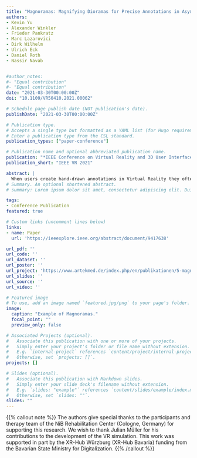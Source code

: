 ```yaml
---
title: "Magnoramas: Magnifying Dioramas for Precise Annotations in Asymmetric 3D Teleconsultation"
authors:
- Kevin Yu
- Alexander Winkler
- Frieder Pankratz
- Marc Lazarovici
- Dirk Wilhelm
- Ulrich Eck
- Daniel Roth
- Nassir Navab


#author_notes:
#- "Equal contribution"
#- "Equal contribution"
date: "2021-03-30T00:00:00Z"
doi: "10.1109/VR50410.2021.00062"

# Schedule page publish date (NOT publication's date).
publishDate: "2021-03-30T00:00:00Z"

# Publication type.
# Accepts a single type but formatted as a YAML list (for Hugo requirements).
# Enter a publication type from the CSL standard.
publication_types: ["paper-conference"]

# Publication name and optional abbreviated publication name.
publication: "*IEEE Conference on Virtual Reality and 3D User Interfaces (IEEE VR) 2021*"
publication_short: "IEEE VR 2021"

abstract: |
  When users create hand-drawn annotations in Virtual Reality they often reach their physical limits in terms of precision, especially if the region to be annotated is small. One intuitive solution employs magnification beyond natural scale. However, scaling the whole environment results in wrong assumptions about the coherence between physical and virtual space. In this paper, we introduce Mag-noramas, a novel interaction method for selecting and extracting a region of interest that the user can subsequently scale and transform inside the virtual space. Our technique enhances the user's capabilities to perform supernaturally precise virtual annotations on virtual objects. We explored our technique in a user study within asimplified clinical scenario of a teleconsultation-supported craniectomy procedure that requires accurate annotations on a human head. Teleconsultation was performed asymmetrically between a remote expert in Virtual Reality that collaborated with a local user through Augmented Reality. The remote expert operates inside a reconstructed environment, captured from RGB-D sensors at the local site, and is embodied by an avatar to establish co-presence. The results show that Magnoramas significantly improve the precision of annotations while preserving usability and perceived presence measures compared to the baseline method. By hiding the 3D reconstruction while keeping the Magnorama, users can intentionally choose to lower their perceived social presence and focus on their tasks.
# Summary. An optional shortened abstract.
# summary: Lorem ipsum dolor sit amet, consectetur adipiscing elit. Duis posuere tellus ac convallis placerat. Proin tincidunt magna sed ex sollicitudin condimentum.

tags:
- Conference Publication
featured: true

# Custom links (uncomment lines below)
links:
- name: Paper
  url: 'https://ieeexplore.ieee.org/abstract/document/9417638'

url_pdf: ''
url_code: ''
url_dataset: ''
url_poster: ''
url_project: 'https://www.artekmed.de/index.php/en/publikationen/5-magnoramas'
url_slides: ''
url_source: ''
url_video: ''

# Featured image
# To use, add an image named `featured.jpg/png` to your page's folder. 
image:
  caption: "Example of Magnoramas."
  focal_point: ""
  preview_only: false

# Associated Projects (optional).
#   Associate this publication with one or more of your projects.
#   Simply enter your project's folder or file name without extension.
#   E.g. `internal-project` references `content/project/internal-project/index.md`.
#   Otherwise, set `projects: []`.
projects: []

# Slides (optional).
#   Associate this publication with Markdown slides.
#   Simply enter your slide deck's filename without extension.
#   E.g. `slides: "example"` references `content/slides/example/index.md`.
#   Otherwise, set `slides: ""`.
slides: ""
---
```


{{% callout note %}}
The authors give special thanks to the participants and therapy team of the NiB Rehabilitation Center (Cologne, Germany) for supporting this research. We wish to thank Julian Müller for his contributions to the development of the VR simulation. This work was supported in part by the XR-Hub Würzburg (XR-Hub Bavaria) funding from the Bavarian State Ministry for Digitalization.
{{% /callout %}}



